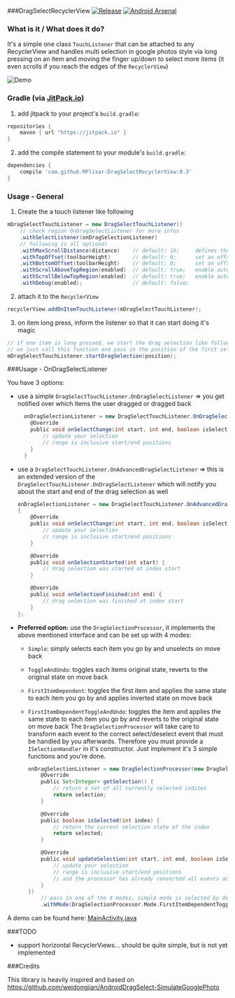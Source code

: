 ###DragSelectRecyclerView [![Release](https://jitpack.io/v/MFlisar/DragSelectRecyclerView.svg)](https://jitpack.io/#MFlisar/DragSelectRecyclerView) [![Android Arsenal](https://img.shields.io/badge/Android%20Arsenal-DragSelectRecyclerView-brightgreen.svg?style=flat)](https://android-arsenal.com/details/1/5152)

### What is it / What does it do?
It's a simple one class `TouchListener` that can be attached to any RecyclerView and handles multi selection in google photos style via long pressing on an item and moving the finger up/down to select more items (it even scrolls if you reach the edges of the `RecyclerView`)

![Demo](https://github.com/MFlisar/DragSelectRecyclerView/blob/master/files/demo.gif?raw=true)
 
### Gradle (via [JitPack.io](https://jitpack.io/))

1. add jitpack to your project's `build.gradle`:

```groovy
repositories {
	maven { url "https://jitpack.io" }
}
```

2. add the compile statement to your module's `build.gradle`:

```groovy
dependencies {
	compile 'com.github.MFlisar:DragSelectRecyclerView:0.3'
}
```

### Usage - General

1) Create the a touch listener like following

```groovy
mDragSelectTouchListener = new DragSelectTouchListener()
	// check region OnDragSelectListener for more infos
	.withSelectListener(onDragSelectionListener)
	// following is all optional
	.withMaxScrollDistance(distance)    // default: 16; 	defines the speed of the auto scrolling
	.withTopOffset(toolbarHeight)       // default: 0; 		set an offset for the touch region on top of the RecyclerView
	.withBottomOffset(toolbarHeight)    // default: 0; 		set an offset for the touch region on bottom of the RecyclerView
	.withScrollAboveTopRegion(enabled)  // default: true; 	enable auto scrolling, even if the finger is moved above the top region
	.withScrollBelowTopRegion(enabled)  // default: true; 	enable auto scrolling, even if the finger is moved below the top region
	.withDebug(enabled);                // default: false;
```

2) attach it to the `RecyclerView`

```groovy
recyclerView.addOnItemTouchListener(mDragSelectTouchListener);
```

3) on item long press, inform the listener so that it can start doing it's magic

```groovy
// if one item is long pressed, we start the drag selection like following:
// we just call this function and pass in the position of the first selected item
mDragSelectTouchListener.startDragSelection(position);
```

###Usage - OnDragSelectListener

You have 3 options:

* use a simple `DragSelectTouchListener.OnDragSelectListener` => you get notified over which items the user dragged or dragged back

	```groovy
	  onDragSelectionListener = new DragSelectTouchListener.OnDragSelectListener() {
		@Override
		public void onSelectChange(int start, int end, boolean isSelected) {
			// update your selection
			// range is inclusive start/end positions
		}
	  }
	```

* use a `DragSelectTouchListener.OnAdvancedDragSelectListener` => this is an extended version of the `DragSelectTouchListener.OnDragSelectListener` which will notify you about the start and end of the drag selection as well

	```groovy
	onDragSelectionListener = new DragSelectTouchListener.OnAdvancedDragSelectListener()
	{
		@Override
		public void onSelectChange(int start, int end, boolean isSelected) {
			// update your selection
			// range is inclusive start/end positions
		}

		@Override
		public void onSelectionStarted(int start) {
			// drag selection was started at index start
		}

		@Override
		public void onSelectionFinished(int end) {
			// drag selection was finished at index start
		}
	};
	```
	
* **Preferred option:** use the `DragSelectionProcessor`, it implements the above mentioned interface and can be set up with 4 modes:
  * `Simple`: simply selects each item you go by and unselects on move back
  * `ToggleAndUndo`: toggles each items original state, reverts to the original state on move back
  * `FirstItemDependent`: toggles the first item and applies the same state to each item you go by and applies inverted state on move back
  * `FirstItemDependentToggleAndUndo`: toggles the item and applies the same state to each item you go by and reverts to the original state on move back
  The `DragSelectionProcessor` will take care to transform each event to the correct select/deselect event that must be handled by you afterwards. Therefore you must provide a `ISelectionHandler` in it's constructor. Just implement it's 3 simple functions and you're done.

	```groovy
	onDragSelectionListener = new DragSelectionProcessor(new DragSelectionProcessor.ISelectionHandler() {
		@Override
		public Set<Integer> getSelection() {
			// return a set of all currently selected indizes
			return selection;
		}

		@Override
		public boolean isSelected(int index) {
			// return the current selection state of the index
			return selected;
		}

		@Override
		public void updateSelection(int start, int end, boolean isSelected, boolean calledFromOnStart) {
			// update your selection
			// range is inclusive start/end positions
			// and the processor has already converted all events according to it'smode
		}
	})
		// pass in one of the 4 modes, simple mode is selected by default otherwise
		.withMode(DragSelectionProcessor.Mode.FirstItemDependentToggleAndUndo);
	```
	
A demo can be found here: [MainActivity.java](https://github.com/MFlisar/DragSelectRecyclerView/blob/master/demo/src/main/java/com/michaelflisar/dragselectrecyclerview/demo/MainActivity.java)
	
###TODO

* support horizontal RecyclerViews... should be quite simple, but is not yet implemented
	
###Credits

This library is heavily inspired and based on https://github.com/weidongjian/AndroidDragSelect-SimulateGooglePhoto
